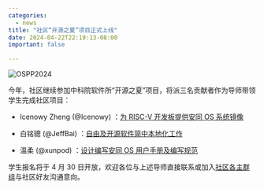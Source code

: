 ```yaml
---
categories:
  - news
title: "社区“开源之夏”项目正式上线"
date: 2024-04-22T22:19:13-08:00
important: false

---
```

![OSPP2024](/assets/news/ospp2024-project.jpg)

今年，社区继续参加中科院软件所“开源之夏”项目，将派三名贡献者作为导师带领学生完成社区项目：

- Icenowy Zheng (@Icenowy) ：[为 RISC-V 开发板提供安同 OS 系统镜像](https://summer-ospp.ac.cn/org/prodetail/24f3e0162)

- 白铭骢 (@JeffBai) ：[自由及开源软件简中本地化工作](https://summer-ospp.ac.cn/org/prodetail/24f3e0160)

- 温柔 (@xunpod) ：[设计编写安同 OS 用户手册及编写规范](https://summer-ospp.ac.cn/org/prodetail/24f3e0161)

学生报名将于 4 月 30 日开放，欢迎各位与上述导师直接联系或加入[社区各主群组](https://aosc.io/contact/)与社区好友沟通意向。
